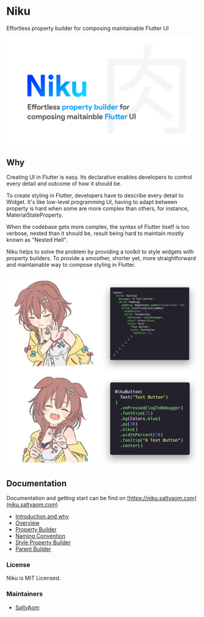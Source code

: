 # Niku
Effortless property builder for composing maintainable Flutter UI

<p align="center">
  <img src="https://raw.githubusercontent.com/saltyaom/niku/main/doc/images/niku.jpg" alt="Niku" />
</p>

## Why
Creating UI in Flutter is easy. Its declarative enables developers to control every detail and outcome of how it should be.

To create styling in Flutter, developers have to describe every detail to Widget. It's like low-level programming UI, having to adapt between property is hard when some are more complex than others, for instance, MaterialStateProperty.

When the codebase gets more complex, the syntax of Flutter itself is too verbose, nested than it should be, result being hard to maintain mostly known as "Nested Hell".

Niku helps to solve the problem by providing a toolkit to style widgets with property builders. To provide a smoother, shorter yet, more straightforward and maintainable way to compose styling in Flutter.

<p align="center">
  <img src="https://raw.githubusercontent.com/saltyaom/niku/main/doc/images/korone-drake-format.jpg" alt="Comparison" />
</p>

## Documentation
Documentation and getting start can be find on [https://niku.saltyaom.com](niku.saltyaom.com)

- [Introduction and why](https://niku.saltyaom.com/docs/introduction)
- [Overview](https://niku.saltyaom.com/docs/overview)
- [Property Builder](https://niku.saltyaom.com/docs/property-builder)
- [Naming Convention](https://niku.saltyaom.com/docs/naming-convention)
- [Style Property Builder](https://niku.saltyaom.com/docs/style-builder)
- [Parent Builder](https://niku.saltyaom.com/docs/parent-builder)

### License
Niku is MIT Licensed.

### Maintainers
- [SaltyAom](https://github.com/saltyaom)
